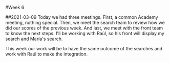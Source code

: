 #Week 6

##2021-03-09
Today we had three meetings.
First, a common Academy meeting, nothing special.
Then, we meet the search team to review how we did our scores of the previous week.
And last, we meet with the front team to know the next steps.
I'll be working with Raúl, so his front will display my search and María's search.

This week our work will be to have the same outcome of the searches and work with Raúl to make the integration.